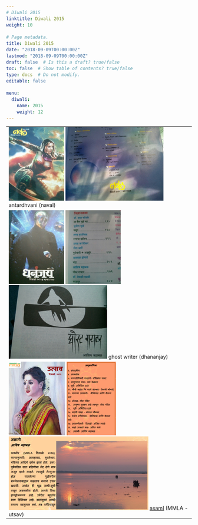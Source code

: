 ```yaml
---
# Diwali 2015
linktitle: Diwali 2015
weight: 10

# Page metadata.
title: Diwali 2015
date: "2018-09-09T00:00:00Z"
lastmod: "2018-09-09T00:00:00Z"
draft: false  # Is this a draft? true/false
toc: false  # Show table of contents? true/false
type: docs  # Do not modify.
editable: false

menu:
  diwali:
    name: 2015
    weight: 12
---
```

<TABLE>
<TR><TD>
<IMG HEIGHT=200 SRC=../images/naval_2015diwali_cover.jpg>
<IMG HEIGHT=200 SRC=../images/naval_2015diwali_contents.jpg>
antardhvani (naval)
</TD></TR><TR><TD>
<IMG HEIGHT=200 SRC=../images/dhananja_2015diwali_cover.jpg>
<IMG HEIGHT=200 SRC=../images/dhananjay_2015diwali_contents.jpg>
<IMG HEIGHT=200 SRC=../images/dhananjay_2015diwali_title.jpg>
ghost writer (dhananjay)
</TD></TR><TR><TD>
<IMG HEIGHT=200 SRC=../images/MMLA_2015diwali_cover.png>
<IMG HEIGHT=200 SRC=../images/MMLA_2015diwali_contents.png>
<IMG HEIGHT=200 SRC=../images/MMLA_2015diwali_title.png>
<A HREF=../images/MMLAUtsav2015p.pdf>asamI</A> (MMLA - utsav)
</TD></TR>
</TABLE>